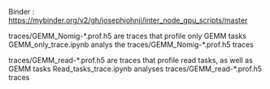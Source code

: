 Binder : https://mybinder.org/v2/gh/josephjohnjj/inter_node_gpu_scripts/master

traces/GEMM_Nomig-\*.prof.h5 are traces that profile only GEMM tasks
GEMM_only_trace.ipynb analys the traces/GEMM_Nomig-\*.prof.h5 traces

traces/GEMM_read-\*.prof.h5 are traces that profile read tasks, as well as GEMM tasks
Read_tasks_trace.ipynb analyses traces/GEMM_read-\*.prof.h5 traces


